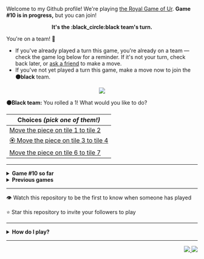 Welcome to my Github profile!
We're playing
[the Royal Game of Ur](https://en.wikipedia.org/wiki/Royal_Game_of_Ur).
**Game #10 is in progress,** but you can join!

<p align="center">
  <b>It's the
  :black_circle:black
  team's turn.</b>
</p>

You're on a team! :wave:

* If you've already played a turn this game, you're already on a team
  &mdash; check the game log below for a reminder. If it's not your turn,
  check back later, or [ask a
  friend](https://twitter.com/share?text=I'm+playing+The+Royal+Game+of+Ur+on+a+GitHub+profile.+Take+your+turn+at+https://github.com/rossjrw/rossjrw+%23RoyalGameOfUr+%23github) to make a move.
* If you've not yet played a turn this game, make a move now to join the
  **:black_circle:black** team.

<p align="center"><img src="https://raw.githubusercontent.com/rossjrw/rossjrw/play/games/current/board.1555.svg"></p>

  **:black_circle:Black team:**
  You rolled a 1!
What would you like to do?

| Choices *(pick one of them!)* |
| --- |
  | [    Move the piece on tile 1 to tile 2](https://github.com/rossjrw/rossjrw/issues/new?title=ur-move-1%401-0&amp;body=Press+Submit%21+You+don%27t+need+to+edit+this+text+or+do+anything+else.%0D%0A%0D%0ABe+aware+that+your+move+can+take+a+minute+or+two+to+process.) |
  | [:rosette:    Move the piece on tile 3 to tile 4](https://github.com/rossjrw/rossjrw/issues/new?title=ur-move-1%403-0&amp;body=Press+Submit%21+You+don%27t+need+to+edit+this+text+or+do+anything+else.%0D%0A%0D%0ABe+aware+that+your+move+can+take+a+minute+or+two+to+process.) |
  | [    Move the piece on tile 6 to tile 7](https://github.com/rossjrw/rossjrw/issues/new?title=ur-move-1%406-0&amp;body=Press+Submit%21+You+don%27t+need+to+edit+this+text+or+do+anything+else.%0D%0A%0D%0ABe+aware+that+your+move+can+take+a+minute+or+two+to+process.) |

-----

<details>
<summary><b>Game #10 so far</b></summary>

## Who's on each team?

<table>
    <thead>
      <tr><th colspan=2>Players in this game</th></tr>
    </thead>
    <tbody>
      <tr>
        <td align="right"><b>Black team</b> :black_circle:</td>
        <td>:white_circle: <b> White team</b></td>
      </tr>
      <tr align="center">
        <td><b><a href="https://github.com/roryclaasen">@roryclaasen</a></b> (2)<br><b><a href="https://github.com/VikashPR">@VikashPR</a></b> (1)<br><b><a href="https://github.com/rossjrw">@rossjrw</a></b> (1)<br><b><a href="https://github.com/Hans5958">@Hans5958</a></b> (1)<br><b><a href="https://github.com/Sam948-byte">@Sam948-byte</a></b> (1)<br><b><a href="https://github.com/adoreblvnk">@adoreblvnk</a></b> (1)<br><b><a href="https://github.com/Kharoontes">@Kharoontes</a></b> (1)</td>
        <td><b><a href="https://github.com/MathieuIko">@MathieuIko</a></b> (2)<br><b><a href="https://github.com/GabrielTheophilo">@GabrielTheophilo</a></b> (1)<br><b><a href="https://github.com/AquariusDue">@AquariusDue</a></b> (1)<br><b><a href="https://github.com/ShahriarKh">@ShahriarKh</a></b> (1)<br><b><a href="https://github.com/shpatrickguo">@shpatrickguo</a></b> (1)<br><b><a href="https://github.com/NerwenElensar">@NerwenElensar</a></b> (1)<br><b><a href="https://github.com/akhilvreddy">@akhilvreddy</a></b> (1)<br><b><a href="https://github.com/Eive1Me">@Eive1Me</a></b> (1)</td>
      </tr>
    </tbody>
  </table>

## What's happened so far?

| Time | Turn | Event | Issue | Board |
| :---: | :---: | :--- | :---: | :---: |
  | 15th May 2022 17:19 | **0** | :black_circle: **[@VikashPR](https://github.com/VikashPR)** started a new game | [#1535](https://github.com/rossjrw/rossjrw/issues/1535) | [link](https://raw.githubusercontent.com/rossjrw/rossjrw/42d2e43d2de4439570af774350c7cc3f1d2c4007/games/current/board.1535.svg) |
  | 15th May 2022 21:15 | **1** | :black_circle: **[@rossjrw](https://github.com/rossjrw)** moved a black piece onto the board to position 2    | [#1536](https://github.com/rossjrw/rossjrw/issues/1536) | [link](https://raw.githubusercontent.com/rossjrw/rossjrw/274036f19c57f52be222f46a5ed3cb985f703430/games/current/board.1536.svg) |
  | 15th May 2022 23:54 | **2** | :white_circle: **[@GabrielTheophilo](https://github.com/GabrielTheophilo)** moved a white piece onto the board to position 2    | [#1538](https://github.com/rossjrw/rossjrw/issues/1538) | [link](https://raw.githubusercontent.com/rossjrw/rossjrw/b3022fb39b738640ec603248a5611e9293d72b5b/games/current/board.1538.svg) |
  | 16th May 2022 12:01 | **3** | :black_circle: **[@roryclaasen](https://github.com/roryclaasen)** moved a black piece from position 2 to position 4  — claimed a rosette :rosette:  | [#1539](https://github.com/rossjrw/rossjrw/issues/1539) | [link](https://raw.githubusercontent.com/rossjrw/rossjrw/947af82b5b47f51b3c148a84b97672b37b5375cc/games/current/board.1539.svg) |
  | 16th May 2022 12:02 | **4** | :black_circle: **[@roryclaasen](https://github.com/roryclaasen)** moved a black piece onto the board to position 1    | [#1540](https://github.com/rossjrw/rossjrw/issues/1540) | [link](https://raw.githubusercontent.com/rossjrw/rossjrw/452eddf6be9c4be4a6be91cf24192d764486cb27/games/current/board.1540.svg) |
  | 17th May 2022 11:03 | **5** | :white_circle: **[@MathieuIko](https://github.com/MathieuIko)** moved a white piece from position 2 to position 4  — claimed a rosette :rosette:  | [#1541](https://github.com/rossjrw/rossjrw/issues/1541) | [link](https://raw.githubusercontent.com/rossjrw/rossjrw/b32cd75295ad06e821538eb4dde46360b6b8cc9c/games/current/board.1541.svg) |
  | 17th May 2022 11:07 | **6** | :white_circle: **[@MathieuIko](https://github.com/MathieuIko)** moved a white piece onto the board to position 3    | [#1542](https://github.com/rossjrw/rossjrw/issues/1542) | [link](https://raw.githubusercontent.com/rossjrw/rossjrw/bb781b81ac8f71f204254a3690291f0dec4a09a7/games/current/board.1542.svg) |
  | 17th May 2022 13:49 | **7** | :black_circle: **[@Hans5958](https://github.com/Hans5958)** moved a black piece onto the board to position 2    | [#1543](https://github.com/rossjrw/rossjrw/issues/1543) | [link](https://raw.githubusercontent.com/rossjrw/rossjrw/9f6e608acc3d151ebda25c56af386c168b0b034a/games/current/board.1543.svg) |
  | 19th May 2022 07:30 | **8** | :white_circle: **[@AquariusDue](https://github.com/AquariusDue)** moved a white piece from position 4 to position 8  — claimed a rosette :rosette:  | [#1544](https://github.com/rossjrw/rossjrw/issues/1544) | [link](https://raw.githubusercontent.com/rossjrw/rossjrw/29613806d94a173cf50518825b284531f429ac11/games/current/board.1544.svg) |
  | 19th May 2022 10:56 | **9** | :white_circle: **[@ShahriarKh](https://github.com/ShahriarKh)** moved a white piece from position 8 to position 10    | [#1545](https://github.com/rossjrw/rossjrw/issues/1545) | [link](https://raw.githubusercontent.com/rossjrw/rossjrw/5aa4c0a695d449ea8e0ccb9c7cec824a0bee1f5a/games/current/board.1545.svg) |
  | 19th May 2022 17:59 | **10** | :black_circle: **[@Sam948-byte](https://github.com/Sam948-byte)** moved a black piece onto the board to position 3    | [#1546](https://github.com/rossjrw/rossjrw/issues/1546) | [link](https://raw.githubusercontent.com/rossjrw/rossjrw/8f28eccdc8df2f4faf675f5a26df5dd976f732a4/games/current/board.1546.svg) |
  | 20th May 2022 23:11 | **11** | :white_circle: **[@shpatrickguo](https://github.com/shpatrickguo)** moved a white piece onto the board to position 2    | [#1547](https://github.com/rossjrw/rossjrw/issues/1547) | [link](https://raw.githubusercontent.com/rossjrw/rossjrw/810df3e45d1ee7be8f1621eed2bf7c0e77f78afe/games/current/board.1547.svg) |
  | 21st May 2022 11:31 | **12** | :black_circle: **[@adoreblvnk](https://github.com/adoreblvnk)** moved a black piece from position 2 to position 5    | [#1548](https://github.com/rossjrw/rossjrw/issues/1548) | [link](https://raw.githubusercontent.com/rossjrw/rossjrw/15e84a3f45b034a3daabc59dfe660d40cb8f588c/games/current/board.1548.svg) |
  | 21st May 2022 11:47 | **13** | :white_circle: **[@NerwenElensar](https://github.com/NerwenElensar)** moved a white piece from position 10 to position 12    | [#1549](https://github.com/rossjrw/rossjrw/issues/1549) | [link](https://raw.githubusercontent.com/rossjrw/rossjrw/74511e3a2e832cf7625e7c8cb5d91ff0cd23ede2/games/current/board.1549.svg) |
  | 21st May 2022 18:15 | **14** | :black_circle: **[@Kharoontes](https://github.com/Kharoontes)** moved a black piece from position 4 to position 6    | [#1550](https://github.com/rossjrw/rossjrw/issues/1550) | [link](https://raw.githubusercontent.com/rossjrw/rossjrw/5f81d0f07e4dcd41a2adfbf512cd7d18cdc9621b/games/current/board.1550.svg) |
  | 22nd May 2022 19:58 | **15** | :white_circle: **[@akhilvreddy](https://github.com/akhilvreddy)** moved a white piece from position 2 to position 4  — claimed a rosette :rosette:  | [#1552](https://github.com/rossjrw/rossjrw/issues/1552) | [link](https://raw.githubusercontent.com/rossjrw/rossjrw/15a210996e663809f2c6213eafbefc7655d4d68e/games/current/board.1552.svg) |
  | 27th May 2022 16:56 | **16** | :white_circle: **[@Eive1Me](https://github.com/Eive1Me)** moved a white piece from position 12 to position 13    | [#1555](https://github.com/rossjrw/rossjrw/issues/1555) |  |

</details>

<details>
<summary><b>Previous games</b></summary>

## Previous games

1. A game was started on 30th Jul 2020 by **[@rossjrw](https://github.com/rossjrw)** and ended on 4th Dec 2020. 
   * The :white_circle:white team won. 
   * 64 players played 166 moves across 4 months and 5 days. 
   * The :black_circle:black team captured 9 white pieces and claimed 12 rosettes. 
   * The :white_circle:white team captured 10 black pieces and claimed 18 rosettes. 
   * The MVP of the winning team was **[@1ethanhansen](https://github.com/1ethanhansen)**, who played 48 moves. 
   * The winning move was made by **[@qbtl](https://github.com/qbtl)** ([#269](https://github.com/rossjrw/rossjrw/issues/269)).
1. A game was started on 4th Dec 2020 by **[@1ethanhansen](https://github.com/1ethanhansen)** and ended on 11th Jan 2021. 
   * The :black_circle:black team won. 
   * 27 players played 145 moves across 1 month and 1 week. 
   * The :black_circle:black team captured 7 white pieces and claimed 16 rosettes. 
   * The :white_circle:white team captured 6 black pieces and claimed 14 rosettes. 
   * The MVP of the winning team was **[@shpatrickguo](https://github.com/shpatrickguo)**, who played 26 moves. 
   * The winning move was made by **[@shpatrickguo](https://github.com/shpatrickguo)** ([#424](https://github.com/rossjrw/rossjrw/issues/424)).
1. A game was started on 11th Jan 2021 by **[@BaptisteMartinet](https://github.com/BaptisteMartinet)** and ended on 11th Feb 2021. 
   * The :white_circle:white team won. 
   * 17 players played 118 moves across 1 month and 12 hours. 
   * The :black_circle:black team captured 2 white pieces and claimed 11 rosettes. 
   * The :white_circle:white team captured 8 black pieces and claimed 14 rosettes. 
   * The MVP of the winning team was **[@1ethanhansen](https://github.com/1ethanhansen)**, who played 45 moves. 
   * The winning move was made by **[@1ethanhansen](https://github.com/1ethanhansen)** ([#535](https://github.com/rossjrw/rossjrw/issues/535)).
1. A game was started on 11th Feb 2021 by **[@1ethanhansen](https://github.com/1ethanhansen)** and ended on 5th Mar 2021. 
   * The :white_circle:white team won. 
   * 17 players played 175 moves across 3 weeks and 22 hours. 
   * The :black_circle:black team captured 12 white pieces and claimed 17 rosettes. 
   * The :white_circle:white team captured 13 black pieces and claimed 18 rosettes. 
   * The MVP of the winning team was **[@1ethanhansen](https://github.com/1ethanhansen)**, who played 48 moves. 
   * The winning move was made by **[@1ethanhansen](https://github.com/1ethanhansen)** ([#702](https://github.com/rossjrw/rossjrw/issues/702)).
1. A game was started on 6th Mar 2021 by **[@shpatrickguo](https://github.com/shpatrickguo)** and ended on 10th May 2021. 
   * The :black_circle:black team won. 
   * 42 players played 162 moves across 2 months and 4 days. 
   * The :black_circle:black team captured 12 white pieces and claimed 17 rosettes. 
   * The :white_circle:white team captured 9 black pieces and claimed 19 rosettes. 
   * The MVP of the winning team was **[@shpatrickguo](https://github.com/shpatrickguo)**, who played 22 moves. 
   * The winning move was made by **[@crxssed7](https://github.com/crxssed7)** ([#864](https://github.com/rossjrw/rossjrw/issues/864)).
1. A game was started on 10th May 2021 by **[@HAUDRAUFHAUN](https://github.com/HAUDRAUFHAUN)** and ended on 17th Jul 2021. 
   * The :white_circle:white team won. 
   * 34 players played 167 moves across 2 months and 6 days. 
   * The :black_circle:black team captured 7 white pieces and claimed 14 rosettes. 
   * The :white_circle:white team captured 10 black pieces and claimed 18 rosettes. 
   * The MVP of the winning team was **[@1ethanhansen](https://github.com/1ethanhansen)**, who played 31 moves. 
   * The winning move was made by **[@1ethanhansen](https://github.com/1ethanhansen)** ([#1024](https://github.com/rossjrw/rossjrw/issues/1024)).
1. A game was started on 17th Jul 2021 by **[@1ethanhansen](https://github.com/1ethanhansen)** and ended on 19th Oct 2021. 
   * The :black_circle:black team won. 
   * 48 players played 153 moves across 3 months and 3 days. 
   * The :black_circle:black team captured 6 white pieces and claimed 17 rosettes. 
   * The :white_circle:white team captured 6 black pieces and claimed 15 rosettes. 
   * The MVP of the winning team was **[@PkmnQ](https://github.com/PkmnQ)**, who played 13 moves. 
   * The winning move was made by **[@OmKakatkar](https://github.com/OmKakatkar)** ([#1175](https://github.com/rossjrw/rossjrw/issues/1175)).
1. A game was started on 19th Oct 2021 by **[@OmKakatkar](https://github.com/OmKakatkar)** and ended on 29th Oct 2021. 
   * The :white_circle:white team won. 
   * 13 players played 135 moves across 1 week and 3 days. 
   * The :black_circle:black team captured 5 white pieces and claimed 13 rosettes. 
   * The :white_circle:white team captured 6 black pieces and claimed 15 rosettes. 
   * The MVP of the winning team was **[@Timemaster111](https://github.com/Timemaster111)**, who played 46 moves. 
   * The winning move was made by **[@Timemaster111](https://github.com/Timemaster111)** ([#1342](https://github.com/rossjrw/rossjrw/issues/1342)).
1. A game was started on 29th Oct 2021 by **[@jbmagination](https://github.com/jbmagination)** and ended on 15th May 2022. 
   * The :white_circle:white team won. 
   * 80 players played 187 moves across 6 months and 2 weeks. 
   * The :black_circle:black team captured 11 white pieces and claimed 17 rosettes. 
   * The :white_circle:white team captured 13 black pieces and claimed 19 rosettes. 
   * The MVP of the winning team was **[@nirakon](https://github.com/nirakon)**, who played 18 moves. 
   * The winning move was made by **[@Madflows](https://github.com/Madflows)** ([#1534](https://github.com/rossjrw/rossjrw/issues/1534)).

</details>

-----

:eye: Watch this repository to be the first to know when someone has played

:star: Star this repository to invite your followers to play

-----

<details>
<summary><b>How do I play?</b></summary>

## Rules of the game

It's the **:white_circle:white** team versus the **:black_circle:black**
team.

The first team to **:rocket:ascend** all 7 of their pieces **:crown:wins**.
Your goal is to achieve that, and to block the other team from doing the
same.

_(Learn more about the rules of the Royal Game of Ur at
[RoyalUr.net/learn](https://royalur.net/learn/), or watch [Tom Scott play
against Irving Finkel](https://www.youtube.com/watch?v=WZskjLq040I) in
2017.)_

### Movement

Each turn starts by rolling 4 binary dice, which results in a number from 0
to 4. The current team gets to move one of their pieces by that many tiles.

All 14 pieces start on position 0 (the space just before tile 1).

### :rocket:Ascension

Moving a piece onto position 15 (the imaginary space after tile 14) causes
that piece to leave the board forever. This is **:rocket:ascension**, and
is the goal of the game &mdash; the first team to ascend all 7 of their
pieces wins.

### :crossed_swords:Capturing

You will move your pieces along the tiles from tile 1 to tile 14.

The tiles on your side of the board (tiles 1 through 4, 13, and 14) are
safe &mdash; only your pieces can be there. However, the tiles in the
middle (tiles 5 through 12) are unsafe &mdash; your opponent's pieces can
also be here. If one team's piece lands on the same tile as another team's
piece, the piece that was landed on is **:crossed_swords:captured**! It
goes all the way back to position 0.

### :rosette:Rosettes

If a piece lands on a **:rosette:rosette** (tiles 4, 8, and 14), that team
gets to immediately take another turn.

A piece that is on the rosette on tile 8 *cannot be
**:crossed_swords:captured***. A piece trying to capture it will simply
bounce off onto tile 9.

## How to play

Playing Ur on my GitHub profile is easy. The dice have already been rolled
for you &mdash; all you have to do is decide what to do with them. Anyone
with a GitHub account can play.

Anyone can join either team at any time, but once you're in a team, you're
locked into it until the game ends. You won't be able to play a move when
it's the other team's turn.

The list of links below the board image shows each possible move. Clicking
one of those will take you to a page where you can create an issue in this
repository, where all you have to do is click submit to play your move.

It will take a moment for Github Actions to acknowledge your move, but once
it does, you'll see it react with the 'eyes' emoji (:eyes:). A few seconds
later it will react with the 'rocket' emoji (:rocket:) to let you know that
your move was successful, then leave a comment explaining what happened,
and it'll also make a commit to record your move.

_(If you don't see any of that, then something went wrong. Ping me in your
issue by typing `cc @rossjrw`, and I'll take a look.)_

Note that if your team has no possible moves &mdash; for example by rolling a 0
&mdash; your turn will be automatically skipped. The event log will let you
know if this has happened.

## Behind the scenes

Check out the [`source` branch of this repository](https://github.com/rossjrw/rossjrw/tree/source) for the source
code and a little commentary on the inspiration behind this project.

### Contributing

I welcome bug reports, feature suggestions and pull requests! Just make
sure you ping me in your issue or PR by adding `cc @rossjrw`, as I don't receive notifications for new issues in this repository
(for hopefully obvious reasons).

</details>

-----

<p align="right">
  <a href="https://github.com/rossjrw/rossjrw/actions?query=workflow:build">
    <img src="https://github.com/rossjrw/rossjrw/workflows/build/badge.svg?branch=source"/>
  </a>
  <a href="https://github.com/rossjrw/rossjrw/actions?query=workflow:play">
    <img src="https://github.com/rossjrw/rossjrw/workflows/play/badge.svg?branch=play"/>
  </a>
</p>
